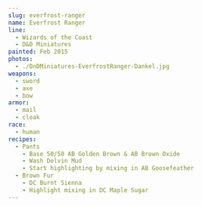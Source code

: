 ```yaml
---
slug: everfrost-ranger
name: Everfrost Ranger
line:
  - Wizards of the Coast
  - D&D Miniatures
painted: Feb 2015
photos:
  - ./DnDMiniatures-EverfrostRanger-Dankel.jpg
weapons:
  - sword
  - axe
  - bow
armor:
  - mail
  - cloak
race:
  - human
recipes:
  - Pants
    - Base 50/50 AB Golden Brown & AB Brown Oxide
    - Wash Delvin Mud
    - Start highlighting by mixing in AB Goosefeather
  - Brown Fur
    - DC Burnt Sienna
    - Highlight mixing in DC Maple Sugar
---
```

